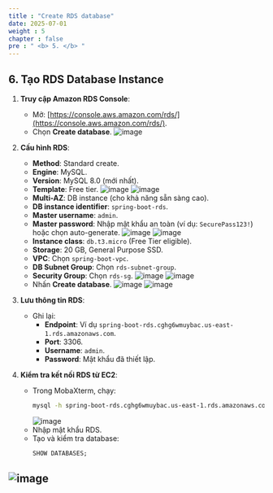 ```yaml
---
title : "Create RDS database"
date: 2025-07-01
weight : 5
chapter : false
pre : " <b> 5. </b> "
---
```


## 6. Tạo RDS Database Instance

1. **Truy cập Amazon RDS Console**:
   - Mở: [https://console.aws.amazon.com/rds/](https://console.aws.amazon.com/rds/).
   - Chọn **Create database**.
![image](/images/tao_rds/screenshot_1752395315.png)
2. **Cấu hình RDS**:
   - **Method**: Standard create.
   - **Engine**: MySQL.
   - **Version**: MySQL 8.0 (mới nhất).
   - **Template**: Free tier.
   ![image](/images/tao_rds/screenshot_1752395542.png)
![image](/images/tao_rds/screenshot_1752395567.png)
   - **Multi-AZ**: DB instance (cho khả năng sẵn sàng cao).
   - **DB instance identifier**: `spring-boot-rds`.
   - **Master username**: `admin`.
   - **Master password**: Nhập mật khẩu an toàn (ví dụ: `SecurePass123!`) hoặc chọn auto-generate.
   ![image](/images/tao_rds/screenshot_1752395643.png)
![image](/images/tao_rds/screenshot_1752395666.png)
   - **Instance class**: `db.t3.micro` (Free Tier eligible).
   - **Storage**: 20 GB, General Purpose SSD.
   - **VPC**: Chọn `spring-boot-vpc`.
   - **DB Subnet Group**: Chọn `rds-subnet-group`.
   - **Security Group**: Chọn `rds-sg`.
   ![image](/images/tao_rds/screenshot_1752395689.png)
![image](/images/tao_rds/screenshot_1752395723.png)
   - Nhấn **Create database**.
![image](/images/tao_rds/screenshot_1752396030.png)
![image](/images/tao_rds/screenshot_1752396067.png)
3. **Lưu thông tin RDS**:
   - Ghi lại:
     - **Endpoint**: Ví dụ `spring-boot-rds.cghg6wmuybac.us-east-1.rds.amazonaws.com`.
     - **Port**: 3306.
     - **Username**: `admin`.
     - **Password**: Mật khẩu đã thiết lập.

4. **Kiểm tra kết nối RDS từ EC2**:
   - Trong MobaXterm, chạy:
     ```bash
     mysql -h spring-boot-rds.cghg6wmuybac.us-east-1.rds.amazonaws.com -u admin -p
     ```
     ![image](/images/tao_rds/screenshot_1752396540.png)
   - Nhập mật khẩu RDS.
   - Tạo và kiểm tra database:
     ```sql
     SHOW DATABASES;

     ```
![image](/images/tao_rds/screenshot_1752396596.png)
---